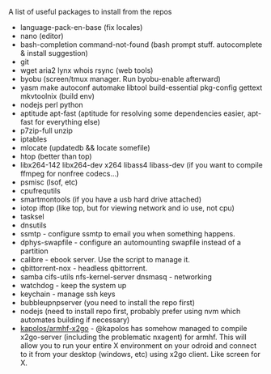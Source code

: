 A list of useful packages to install from the repos

- language-pack-en-base (fix locales)
- nano (editor)
- bash-completion command-not-found (bash prompt stuff. autocomplete & install suggestion)
- git
- wget aria2 lynx whois rsync (web tools)
- byobu (screen/tmux manager. Run byobu-enable afterward)
- yasm make autoconf automake libtool build-essential pkg-config gettext mkvtoolnix (build env)
- nodejs perl python
- aptitude apt-fast (aptitude for resolving some dependencies easier, apt-fast for everything else)
- p7zip-full unzip
- iptables
- mlocate (updatedb && locate somefile)
- htop (better than top)
- libx264-142 libx264-dev x264 libass4 libass-dev (if you want to compile ffmpeg for nonfree codecs...)
- psmisc (lsof, etc)
- cpufrequtils
- smartmontools (if you have a usb hard drive attached)
- iotop iftop (like top, but for viewing network and io use, not cpu)
- tasksel
- dnsutils
- ssmtp - configure ssmtp to email you when something happens.
- dphys-swapfile - configure an automounting swapfile instead of a partition
- calibre - ebook server. Use the script to manage it.
- qbittorrent-nox - headless qbittorrent.
- samba cifs-utils nfs-kernel-server dnsmasq - networking
- watchdog - keep the system up
- keychain - manage ssh keys
- bubbleupnpserver (you need to install the repo first)
- nodejs (need to install repo first, probably prefer using nvm which automates building if necessary)
- [kapolos/armhf-x2go](https://github.com/kapolos/armhf-x2go) - @kapolos has somehow managed to compile x2go-server (including the problematic nxagent) for armhf. This will allow you to run your entire X environment on your odroid and connect to it from your desktop (windows, etc) using x2go client. Like screen for X.
